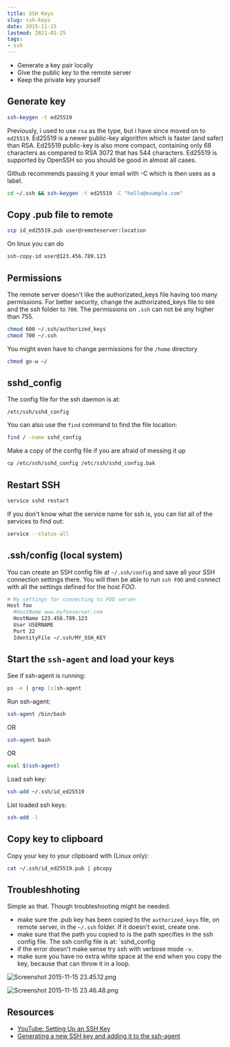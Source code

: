 ```yaml
---
title: SSH Keys
slug: ssh-keys
date: 2015-11-15
lastmod: 2021-01-25
tags: 
- ssh
---
```


- Generate a key pair locally
- Give the public key to the remote server
- Keep the private key yourself

## Generate key

```bash
ssh-keygen -t ed25519
```
Previously, i used to use `rsa` as the type, but i have since moved on to `ed25519`. Ed25519 is a newer public-key algorithm which is faster (and safer) than RSA. Ed25519 public-key is also more compact, containing only 68 characters as compared to RSA 3072 that has 544 characters. Ed25519 is supported by OpenSSH so you should be good in almost all cases. 

Github recommends passing it your email with -C which is then uses as a label.

```bash
cd ~/.ssh && ssh-keygen -t ed25519 -C "hello@example.com"
```

## Copy .pub file to remote

```bash
scp id_ed25519.pub user@remoteserver:location
```

On linux you can do 

```bash
ssh-copy-id user@123.456.789.123
```

## Permissions
The remote server doesn't like the authorizated_keys file having too many permissions. For better security, change the authorizated_keys file to `600` and the _ssh_ folder to `700`. The permissions on `.ssh` can not be any higher than 755. 

```bash
chmod 600 ~/.ssh/authorized_keys
chmod 700 ~/.ssh
```

You might even have to change permissions for the `/home` directory

```bash
chmod go-w ~/
```

## sshd_config
The config file for the ssh daemon is at:

```
/etc/ssh/sshd_config
```

You can also use the `find` command to find the file location:

```bash
find / -name sshd_config
```

Make a copy of the config file if you are afraid of messing it up

```bash
cp /etc/ssh/sshd_config /etc/ssh/sshd_config.bak
```

## Restart SSH

```bash
service sshd restart
```

If you don't know what the service name for ssh is, you can list all of the services to find out:

```bash
service --status-all
```

## .ssh/config (local system)

You can create an SSH config file at `~/.ssh/config` and save all your SSH connection settings there. You will then be able to run `ssh FOO` and connect with all the settings defined for the host _FOO_.

```bash
# My settings for connecting to FOO server
Host foo
  #HostName www.myfooserver.com
  HostName 123.456.789.123
  User USERNAME
  Port 22
  IdentityFile ~/.ssh/MY_SSH_KEY
```


## Start the `ssh-agent` and load your keys
See if ssh-agent is running:

```bash
ps -e | grep [s]sh-agent
```
 
Run ssh-agent:

```bash
ssh-agent /bin/bash
```

OR

```bash
ssh-agent bash
```

OR 

```bash
eval $(ssh-agent)
```

Load ssh key:

```bash
ssh-add ~/.ssh/id_ed25519 
```

List loaded ssh keys:

```bash
ssh-add -l
```

## Copy key to clipboard
Copy your key to your clipboard with (Linux only): 

```bash
cat ~/.ssh/id_ed25519.pub | pbcopy
```

## Troubleshhoting
Simple as that. Though troubleshooting might be needed.

- make sure the .pub key has been copied to the `authorized_keys` file, on remote server, in the `~/.ssh` folder. If it doesn't exist, create one.
- make sure that the path you copied to is the path specifies in the ssh config file. The ssh config file is at: `sshd_config
- if the error doesn't make sense try ssh with verbose mode `-v`.
- make sure you have no extra white space at the end when you copy the key, because that can throw it in a loop.

![Screenshot 2015-11-15 23.45.12.png](/assets/img/resources/546FF4444B868B75D6ECAE93C373AD92.png)

![Screenshot 2015-11-15 23.46.48.png](/assets/img/resources/E362BDAD8F8B586E6631A7382DB2DBC4.png)

Resources
---

- [YouTube: Setting Up an SSH Key](https://www.youtube.com/watch?v=-J9wUW5NhOQ)
- [Generating a new SSH key and adding it to the ssh-agent](https://docs.github.com/en/github/authenticating-to-github/generating-a-new-ssh-key-and-adding-it-to-the-ssh-agent)

